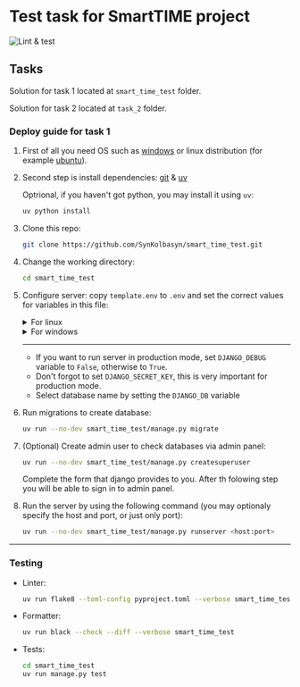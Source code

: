 # Test task for SmartTIME project

![Lint & test](https://github.com/SynKolbasyn/smart_time_test/actions/workflows/ci.yml/badge.svg)

## Tasks
Solution for task 1 located at ```smart_time_test``` folder.

Solution for task 2 located at ```task_2``` folder.

### Deploy guide for task 1

1. First of all you need OS such as [windows](https://microsoft.com/windows) or linux distribution (for example [ubuntu](https://ubuntu.com/)).
2. Second step is install dependencies: [git](https://git-scm.com/) & [uv](https://github.com/astral-sh/uv)

    Optrional, if you haven't got python, you may install it using ```uv```:
    ```bash
    uv python install
    ```

3. Clone this repo:
    ```bash
    git clone https://github.com/SynKolbasyn/smart_time_test.git
    ```

4. Change the working directory:
    ```bash
    cd smart_time_test
    ```

5. Configure server: copy ```template.env``` to ```.env``` and set the correct values for variables in this file:
    <details>
    <summary>For linux</summary>

    ```bash
    cp template.env .env
    ```
    </details>

    <details>
    <summary>For windows</summary>

    ```bash
    copy template.env .env
    ```
    </details>

    ---
    
    * If you want to run server in production mode, set ```DJANGO_DEBUG``` variable to ```False```, otherwise to ```True```.
    * Don't forgot to set ```DJANGO_SECRET_KEY```, this is very important for production mode.
    * Select database name by setting the ```DJANGO_DB``` variable

6. Run migrations to create database:
    ```bash
    uv run --no-dev smart_time_test/manage.py migrate
    ```

7. (Optional) Create admin user to check databases via admin panel:
    ```bash
    uv run --no-dev smart_time_test/manage.py createsuperuser
    ```
    Complete the form that django provides to you. After th folowing step you will be able to sign in to admin panel.

8. Run the server by using the following command (you may optionaly specify the host and port, or just only port):
    ```bash
    uv run --no-dev smart_time_test/manage.py runserver <host:port>
    ```

---

### Testing
* Linter:
    ```bash
    uv run flake8 --toml-config pyproject.toml --verbose smart_time_test
    ```

* Formatter:
    ```bash
    uv run black --check --diff --verbose smart_time_test
    ```

* Tests:
    ```bash
    cd smart_time_test
    uv run manage.py test
    ```
